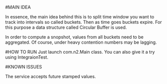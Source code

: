#MAIN IDEA

In essence, the main idea behind this is to split time window you want to track into intervals so called buckets. Then as time goes buckets expire. For this purpose a data structure called Circular Buffer is used.

In order to compute a snopshot, values from all buckets need to be aggregated. Of course, under heavy contention numbers may be lagging. 

#HOW TO RUN
Just launch com.n2.Main class. You can also give it a try using IntegraionTest.

#KNOWN ISSUES

The service accepts future stamped values. 
